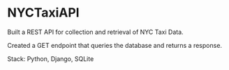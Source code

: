 # NYCTaxiAPI
Built a REST API for collection and retrieval of NYC Taxi Data.

Created a GET endpoint that queries the database and returns a response.

Stack: Python, Django, SQLite
